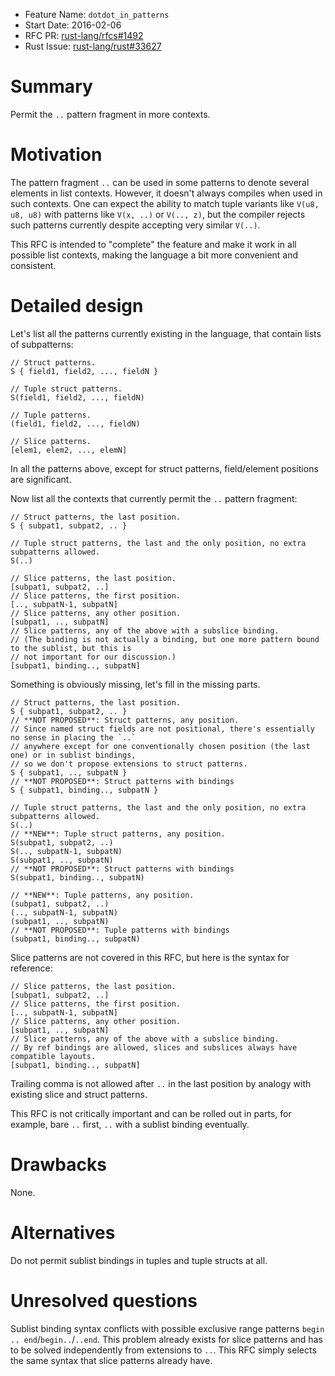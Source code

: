 - Feature Name: `dotdot_in_patterns`
- Start Date: 2016-02-06
- RFC PR: [rust-lang/rfcs#1492](https://github.com/rust-lang/rfcs/pull/1492)
- Rust Issue: [rust-lang/rust#33627](https://github.com/rust-lang/rust/issues/33627)

# Summary
[summary]: #summary

Permit the `..` pattern fragment in more contexts.

# Motivation
[motivation]: #motivation

The pattern fragment `..` can be used in some patterns to denote several elements in list contexts.
However, it doesn't always compiles when used in such contexts.
One can expect the ability to match tuple variants like `V(u8, u8, u8)` with patterns like
`V(x, ..)` or `V(.., z)`, but the compiler rejects such patterns currently despite accepting
very similar `V(..)`.

This RFC is intended to "complete" the feature and make it work in all possible list contexts,
making the language a bit more convenient and consistent.

# Detailed design
[design]: #detailed-design

Let's list all the patterns currently existing in the language, that contain lists of subpatterns:

```
// Struct patterns.
S { field1, field2, ..., fieldN }

// Tuple struct patterns.
S(field1, field2, ..., fieldN)

// Tuple patterns.
(field1, field2, ..., fieldN)

// Slice patterns.
[elem1, elem2, ..., elemN]
```
In all the patterns above, except for struct patterns, field/element positions are significant.

Now list all the contexts that currently permit the `..` pattern fragment:
```
// Struct patterns, the last position.
S { subpat1, subpat2, .. }

// Tuple struct patterns, the last and the only position, no extra subpatterns allowed.
S(..)

// Slice patterns, the last position.
[subpat1, subpat2, ..]
// Slice patterns, the first position.
[.., subpatN-1, subpatN]
// Slice patterns, any other position.
[subpat1, .., subpatN]
// Slice patterns, any of the above with a subslice binding.
// (The binding is not actually a binding, but one more pattern bound to the sublist, but this is
// not important for our discussion.)
[subpat1, binding.., subpatN]
```
Something is obviously missing, let's fill in the missing parts.

```
// Struct patterns, the last position.
S { subpat1, subpat2, .. }
// **NOT PROPOSED**: Struct patterns, any position.
// Since named struct fields are not positional, there's essentially no sense in placing the `..`
// anywhere except for one conventionally chosen position (the last one) or in sublist bindings,
// so we don't propose extensions to struct patterns.
S { subpat1, .., subpatN }
// **NOT PROPOSED**: Struct patterns with bindings
S { subpat1, binding.., subpatN }

// Tuple struct patterns, the last and the only position, no extra subpatterns allowed.
S(..)
// **NEW**: Tuple struct patterns, any position.
S(subpat1, subpat2, ..)
S(.., subpatN-1, subpatN)
S(subpat1, .., subpatN)
// **NOT PROPOSED**: Struct patterns with bindings
S(subpat1, binding.., subpatN)

// **NEW**: Tuple patterns, any position.
(subpat1, subpat2, ..)
(.., subpatN-1, subpatN)
(subpat1, .., subpatN)
// **NOT PROPOSED**: Tuple patterns with bindings
(subpat1, binding.., subpatN)
```

Slice patterns are not covered in this RFC, but here is the syntax for reference:

```
// Slice patterns, the last position.
[subpat1, subpat2, ..]
// Slice patterns, the first position.
[.., subpatN-1, subpatN]
// Slice patterns, any other position.
[subpat1, .., subpatN]
// Slice patterns, any of the above with a subslice binding.
// By ref bindings are allowed, slices and subslices always have compatible layouts.
[subpat1, binding.., subpatN]
```

Trailing comma is not allowed after `..` in the last position by analogy with existing slice and
struct patterns.

This RFC is not critically important and can be rolled out in parts, for example, bare `..` first,
`..` with a sublist binding eventually.

# Drawbacks
[drawbacks]: #drawbacks

None.

# Alternatives
[alternatives]: #alternatives

Do not permit sublist bindings in tuples and tuple structs at all.

# Unresolved questions
[unresolved]: #unresolved-questions

Sublist binding syntax conflicts with possible exclusive range patterns
`begin .. end`/`begin..`/`..end`. This problem already exists for slice patterns and has to be
solved independently from extensions to `..`.
This RFC simply selects the same syntax that slice patterns already have.
